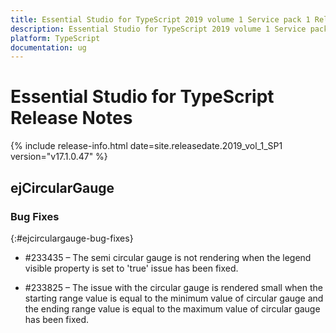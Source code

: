 ```yaml
---
title: Essential Studio for TypeScript 2019 volume 1 Service pack 1 Release Notes  
description: Essential Studio for TypeScript 2019 volume 1 Service pack 1 Release Notes  
platform: TypeScript
documentation: ug
---
```


# Essential Studio for TypeScript  Release Notes  

{% include release-info.html date=site.releasedate.2019_vol_1_SP1  version="v17.1.0.47" %} 






## ejCircularGauge

### Bug Fixes
{:#ejcirculargauge-bug-fixes}

*  \#233435 – The semi circular gauge is not rendering when the legend visible property is set to 'true' issue has been fixed.

*  \#233825 – The issue with the circular gauge is rendered small when the starting range value is equal to the minimum value of circular gauge and the ending range value is equal to the maximum value of circular gauge has been fixed.

